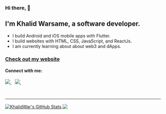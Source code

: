 ### Hi there, 👋

## I'm Khalid Warsame, a software developer.
- I build Android and iOS mobile apps with Flutter.
- I build websites with HTML, CSS, JavaScript, and ReactJs.
- I am currently learning about about web3 and dApps.

### [Check out my website][website]

#### Connect with me:

<p align="left">

  <a href="https://www.linkedin.com/in/khalidwar/">
    <img src="https://img.shields.io/badge/linkedin-%230077B5.svg?&style=for-the-badge&logo=linkedin&logoColor=white" />
  </a>&nbsp;&nbsp;
  <a href="https://twitter.com/RealKhalidWar">
    <img src="https://img.shields.io/badge/twitter-%231DA1F2.svg?&style=for-the-badge&logo=twitter&logoColor=white" />
  </a>&nbsp;&nbsp;
  
</p>
 
<br />

---

<a href="https://github.com/KhalidWar">
  <img align="center" src="https://github-readme-stats.vercel.app/api?username=KhalidWar&show_icons=true&line_height=27&count_private=true" alt="KhalidWar's GitHub Stats" />
</a>
<a href="https://github.com/KhalidWar">
  <img align="center" src="https://github-readme-stats.vercel.app/api/top-langs/?username=KhalidWar&langs_count=3" />
</a>

[website]: https://khalidwar.com 
[twitter]: https://twitter.com/RealKhalidWar 
[linkedin]: https://linkedin.com/in/KhalidWar

